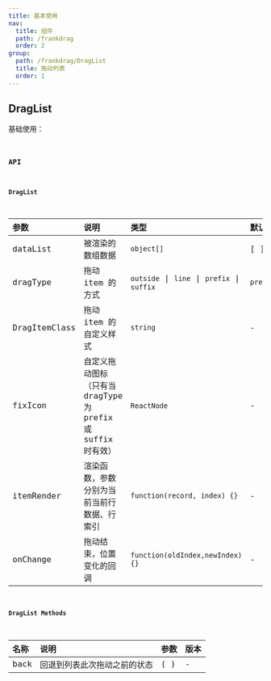 ```yaml
---
title: 基本使用
nav:
  title: 组件
  path: /frankdrag
  order: 2
group:
  path: /frankdrag/DragList
  title: 拖动列表
  order: 1
---
```


## DragList

基础使用： <code src="./demos/basic.tsx" background="#f0f2f5" title="基础使用" />

### API

#### DragList

| 参数 | 说明 | 类型 | 默认值 |
| :-- | :-- | :-- | :-- |
| dataList | 被渲染的数组数据 | `object[]` | [ ] |
| dragType | 拖动 item 的方式 | `outside` \| `line` \| `prefix` \| `suffix` | `prefix` |
| DragItemClass | 拖动 item 的自定义样式 | `string` | - |
| fixIcon | 自定义拖动图标（只有当 dragType 为 prefix 或 suffix 时有效） | `ReactNode` | - |
| itemRender | 渲染函数，参数分别为当前当前行数据、行索引 | `function(record, index) {} ` | - |
| onChange | 拖动结束，位置变化的回调 | `function(oldIndex,newIndex) {}` | - |

#### DragList Methods

| 名称 | 说明                         | 参数 | 版本 |
| :--- | :--------------------------- | :--- | :--- |
| back | 回退到列表此次拖动之前的状态 | ( )  | -    |

